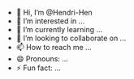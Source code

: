 - 👋 Hi, I’m @Hendri-Hen
- 👀 I’m interested in ...
- 🌱 I’m currently learning ...
- 💞️ I’m looking to collaborate on ...
- 📫 How to reach me ...
- 😄 Pronouns: ...
- ⚡ Fun fact: ...

<!---
Hendri-Hen/Hendri-Hen is a ✨ special ✨ repository because its `README.md` (this file) appears on your GitHub profile.
You can click the Preview link to take a look at your changes.
--->
